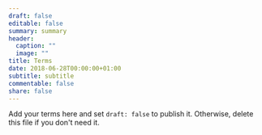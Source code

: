 ```yaml
---
draft: false
editable: false
summary: summary
header:
  caption: ""
  image: ""
title: Terms
date: 2018-06-28T00:00:00+01:00
subtitle: subtitle
commentable: false
share: false
---
```


Add your terms here and set `draft: false` to publish it. Otherwise, delete this file if you don't need it.
